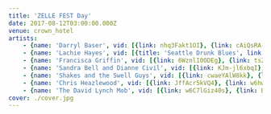 ```yaml
---
title: 'ZELLE FEST Day'
date: 2017-08-12T03:00:00.000Z
venue: crown_hotel
artists:
    - {name: 'Darryl Baser', vid: [{link: nhq3Fakt1OI}, {link: cAiQsRA-OJ0}]}
    - {name: 'Lachie Hayes', vid: [{title: 'Seattle Drunk Blues', link: MWUW_6b8Jog}, {link: 8aicihWj79g}]}
    - {name: 'Francisca Griffin', vid: [{link: 6WznlI0ODEg}, {link: tsZZRIpSjzg}, {link: UrPamEc04vY}]}
    - {name: 'Sandra Bell and Dianne Civil', vid: [{link: KJm-jl6xbqI}, {link: 8S93813PTQY}]}
    - {name: 'Shakes and the Swell Guys', vid: [{link: cwaeYAlW8kk}, {link: guLkBht47jw}]}
    - {name: 'Chris Heazlewood', vid: [{link: JffAcr5kVQ4}, {link: w6hwi8SgPok}, {link: ArIgdNB597s}]}
    - {name: 'The David Lynch Mob', vid: [{link: w6C7lGiz40s}, {link: B3hFHKyi5Qk}]}
cover: ./cover.jpg
---
```

